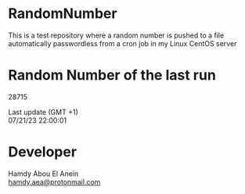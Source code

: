 # RandomNumber    
This is a test repository where a random number is pushed to a file automatically passwordless from a cron job in my Linux CentOS server    
# Random Number of the last run   
28715
      
Last update (GMT +1)    
07/21/23 22:00:01
# Developer    
Hamdy Abou El Anein   
hamdy.aea@protonmail.com
